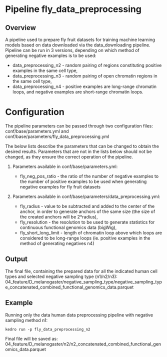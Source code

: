 # Pipeline fly_data_preprocessing

## Overview

A pipeline used to prepare fly fruit datasets for training machine learning models based on data downloaded via the data_downloading pipeline. Pipeline can be run in 3 versions, depending on which method of generating negative examples is to be used:
- data_preprocessing_n2 - random pairing of regions constituting positive examples in the same cell type,
- data_preprocessing_n3 - random pairing of open chromatin regions in the same cell type,
- data_preprocessing_n4 - positive examples are long-range chromatin loops, and negative examples are short-range chromatin loops.

# Configuration

The pipeline parameters can be passed through two configuration files: conf/base/parameters.yml and conf/base/parameters/fly_data_preprocessing.yml

The below lists describe the parameters that can be changed to obtain the desired results. Parameters that are not in the lists below should not be changed, as they ensure the correct operation of the pipeline. 

1. Parameters available in conf/base/parameters.yml:
    - fly_neg_pos_ratio - the ratio of the number of negative examples to the number of positive examples to be used when generating negative examples for fly fruit datasets

2. Parameters available in conf/base/parameters/data_preprocessing.yml:
    - fly_radius - value to be subtracted and added to the center of the anchor, in order to generate anchors of the same size (the size of the created anchors will be 2*radius),
    - fly_resolution - the resolution to be used to generate statistics for continuous functional genomics data (bigWig),
    - fly_short_long_limit - length of chromatin loop above which loops are considered to be long-range loops (ie. positive examples in the method of generating negatives n4)

## Output

The final file, containing the prepared data for all the indicated human cell types and selected negative sampling type (n1/n2/n3): 04_feature/D_melanogaster/negative_sampling_type/negative_sampling_type_concatenated_combined_functional_genomics_data.parquet

## Example

Running only the data human data preprocessing pipeline with negative sampling method n1:

    kedro run -p fly_data_preprocessing_n2

Final file will be saved as: 04_feature/D_melanogaster/n2/n2_concatenated_combined_functional_genomics_data.parquet



